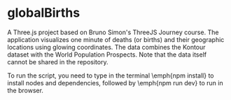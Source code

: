 # globalBirths
A Three.js project based on Bruno Simon's ThreeJS Journey course. The application visualizes one minute of deaths (or births) and their geographic locations using glowing coordinates. The data combines the Kontour dataset with the World Population Prospects. Note that the data itself cannot be shared in the repository.

To run the script, you need to type in the terminal \emph{npm install} to install nodes and dependencies, followed by \emph{npm run dev} to run in the browser.

